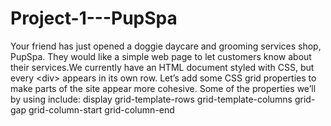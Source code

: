 # Project-1---PupSpa
Your friend has just opened a doggie daycare and grooming services shop, PupSpa. They would like a simple web page to let customers know about their services.We currently have an HTML document styled with CSS, but every &lt;div> appears in its own row. Let’s add some CSS grid properties to make parts of the site appear more cohesive. Some of the properties we’ll by using include: display grid-template-rows grid-template-columns grid-gap grid-column-start grid-column-end

